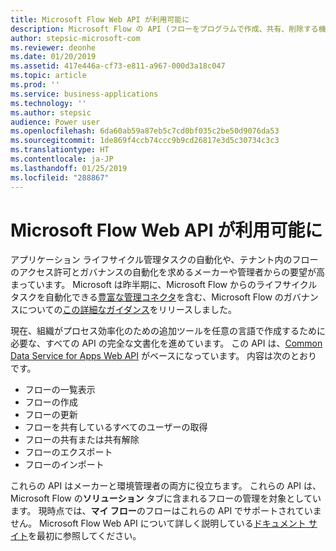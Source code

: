 ```yaml
---
title: Microsoft Flow Web API が利用可能に
description: Microsoft Flow の API (フローをプログラムで作成、共有、削除する機能など) が文書化されました。
author: stepsic-microsoft-com
ms.reviewer: deonhe
ms.date: 01/20/2019
ms.assetid: 417e446a-cf73-e811-a967-000d3a18c047
ms.topic: article
ms.prod: ''
ms.service: business-applications
ms.technology: ''
ms.author: stepsic
audience: Power user
ms.openlocfilehash: 6da60ab59a87eb5c7cd0bf035c2be50d9076da53
ms.sourcegitcommit: 1de869f4ccb74ccc9b9cd26817e3d5c30734c3c3
ms.translationtype: HT
ms.contentlocale: ja-JP
ms.lasthandoff: 01/25/2019
ms.locfileid: "288867"
---
```

# <a name="microsoft-flow-web-apis-available"></a>Microsoft Flow Web API が利用可能に




アプリケーション ライフサイクル管理タスクの自動化や、テナント内のフローのアクセス許可とガバナンスの自動化を求めるメーカーや管理者からの要望が高まっています。 Microsoft は昨半期に、Microsoft Flow からのライフサイクル タスクを自動化できる[豊富な管理コネクタ](https://powerapps.microsoft.com/blog/new-connectors-for-powerapps-and-flow-resources/)を含む、Microsoft Flow のガバナンスについての[この詳細なガイダンス]( https://flow.microsoft.com/blog/security-governance-strategy/)をリリースしました。

現在、組織がプロセス効率化のための追加ツールを任意の言語で作成するために必要な、すべての API の完全な文書化を進めています。 この API は、[Common Data Service for Apps Web API](https://docs.microsoft.com/dynamics365/customer-engagement/developer/webapi/perform-operations-web-api) がベースになっています。 内容は次のとおりです。

- フローの一覧表示
- フローの作成
- フローの更新
- フローを共有しているすべてのユーザーの取得
- フローの共有または共有解除
- フローのエクスポート
- フローのインポート

これらの API はメーカーと環境管理者の両方に役立ちます。 これらの API は、Microsoft Flow の**ソリューション** タブに含まれるフローの管理を対象としています。 現時点では、**マイ フロー**のフローはこれらの API でサポートされていません。 Microsoft Flow Web API について詳しく説明している[ドキュメント サイト](https://docs.microsoft.com/flow/web-api)を最初に参照してください。
